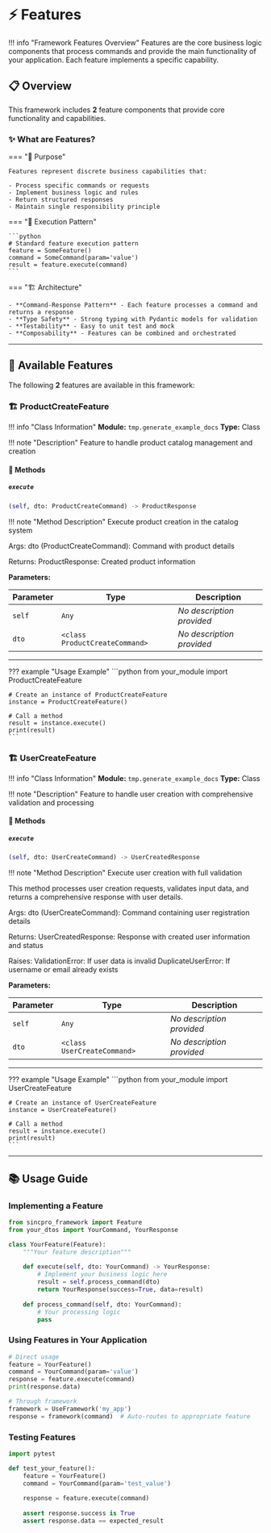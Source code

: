 # ⚡ Features

!!! info "Framework Features Overview"
    Features are the core business logic components that process commands and provide
    the main functionality of your application. Each feature implements a specific capability.

## 📋 Overview

This framework includes **2** feature components that provide
core functionality and capabilities.

### ✨ What are Features?

=== "🎯 Purpose"

    Features represent discrete business capabilities that:
    
    - Process specific commands or requests
    - Implement business logic and rules
    - Return structured responses
    - Maintain single responsibility principle

=== "🔄 Execution Pattern"

    ```python
    # Standard feature execution pattern
    feature = SomeFeature()
    command = SomeCommand(param='value')
    result = feature.execute(command)
    ```

=== "🏗️ Architecture"

    - **Command-Response Pattern** - Each feature processes a command and returns a response
    - **Type Safety** - Strong typing with Pydantic models for validation
    - **Testability** - Easy to unit test and mock
    - **Composability** - Features can be combined and orchestrated

---

## 🎯 Available Features

The following **2** features are available in this framework:

### 🏗️ ProductCreateFeature

!!! info "Class Information"
    **Module:** `tmp.generate_example_docs`
    **Type:** Class

!!! note "Description"
    Feature to handle product catalog management and creation

#### 🔧 Methods

##### `execute`

```python
(self, dto: ProductCreateCommand) -> ProductResponse
```

!!! note "Method Description"
    Execute product creation in the catalog system

Args:
    dto (ProductCreateCommand): Command with product details
    
Returns:
    ProductResponse: Created product information

**Parameters:**

| Parameter | Type | Description |
|-----------|------|-------------|
| `self` | `Any` | *No description provided* |
| `dto` | `<class ProductCreateCommand>` | *No description provided* |


---

??? example "Usage Example"
    ```python
    from your_module import ProductCreateFeature

    # Create an instance of ProductCreateFeature
    instance = ProductCreateFeature()

    # Call a method
    result = instance.execute()
    print(result)
    ```

### 🏗️ UserCreateFeature

!!! info "Class Information"
    **Module:** `tmp.generate_example_docs`
    **Type:** Class

!!! note "Description"
    Feature to handle user creation with comprehensive validation and processing

#### 🔧 Methods

##### `execute`

```python
(self, dto: UserCreateCommand) -> UserCreatedResponse
```

!!! note "Method Description"
    Execute user creation with full validation

This method processes user creation requests, validates input data,
and returns a comprehensive response with user details.

Args:
    dto (UserCreateCommand): Command containing user registration details
    
Returns:
    UserCreatedResponse: Response with created user information and status
    
Raises:
    ValidationError: If user data is invalid
    DuplicateUserError: If username or email already exists

**Parameters:**

| Parameter | Type | Description |
|-----------|------|-------------|
| `self` | `Any` | *No description provided* |
| `dto` | `<class UserCreateCommand>` | *No description provided* |


---

??? example "Usage Example"
    ```python
    from your_module import UserCreateFeature

    # Create an instance of UserCreateFeature
    instance = UserCreateFeature()

    # Call a method
    result = instance.execute()
    print(result)
    ```

---

## 📚 Usage Guide

### Implementing a Feature

```python
from sincpro_framework import Feature
from your_dtos import YourCommand, YourResponse

class YourFeature(Feature):
    """Your feature description"""
    
    def execute(self, dto: YourCommand) -> YourResponse:
        # Implement your business logic here
        result = self.process_command(dto)
        return YourResponse(success=True, data=result)
        
    def process_command(self, dto: YourCommand):
        # Your processing logic
        pass
```

### Using Features in Your Application

```python
# Direct usage
feature = YourFeature()
command = YourCommand(param='value')
response = feature.execute(command)
print(response.data)

# Through framework
framework = UseFramework('my_app')
response = framework(command)  # Auto-routes to appropriate feature
```

### Testing Features

```python
import pytest

def test_your_feature():
    feature = YourFeature()
    command = YourCommand(param='test_value')
    
    response = feature.execute(command)
    
    assert response.success is True
    assert response.data == expected_result
```
